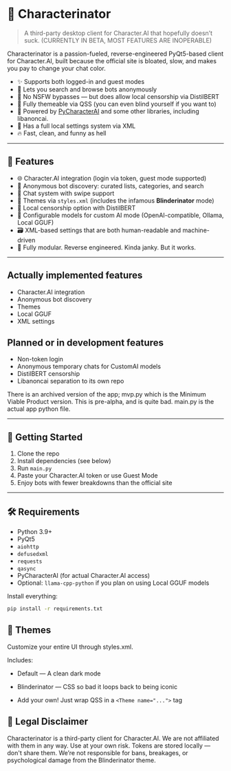 # 🧠 Characterinator

> A third-party desktop client for Character.AI that hopefully doesn’t suck. (CURRENTLY IN BETA, MOST FEATURES ARE INOPERABLE)

Characterinator is a passion-fueled, reverse-engineered PyQt5-based client for Character.AI, built because the official site is bloated, slow, and makes you pay to change your chat color.

- ✨ Supports both logged-in and guest modes
- 🦾 Lets you search and browse bots anonymously
- 🚫 No NSFW bypasses — but does allow local censorship via DistilBERT
- 🎨 Fully themeable via QSS (you can even blind yourself if you want to)
- 🧪 Powered by [PyCharacterAI](https://github.com/Xtr4F/PyCharacterAI) and some other libraries, including libanoncai.
- 💾 Has a full local settings system via XML
- 🔥 Fast, clean, and funny as hell

---

## 🔧 Features

- 🌐 Character.AI integration (login via token, guest mode supported)
- 🧍 Anonymous bot discovery: curated lists, categories, and search
- 💬 Chat system with swipe support
- 🎨 Themes via `styles.xml` (includes the infamous **Blinderinator** mode)
- 🔐 Local censorship option with DistilBERT
- 🧠 Configurable models for custom AI mode (OpenAI-compatible, Ollama, Local GGUF)
- 🗃️ XML-based settings that are both human-readable and machine-driven
- 🦝 Fully modular. Reverse engineered. Kinda janky. But it works.

---

## Actually implemented features
- Character.AI integration
- Anonymous bot discovery
- Themes
- Local GGUF
- XML settings

## Planned or in development features
- Non-token login
- Anonymous temporary chats for CustomAI models
- DistilBERT censorship
- Libanoncai separation to its own repo

There is an archived version of the app; mvp.py which is the Minimum Viable Product version. This is pre-alpha, and is quite bad.
main.py is the actual app python file.

---

## 🚀 Getting Started

1. Clone the repo  
2. Install dependencies (see below)  
3. Run `main.py`  
4. Paste your Character.AI token or use Guest Mode  
5. Enjoy bots with fewer breakdowns than the official site

---

## 🛠 Requirements

- Python 3.9+
- PyQt5
- `aiohttp`
- `defusedxml`
- `requests`
- `qasync`
- PyCharacterAI (for actual Character.AI access)
- Optional: `llama-cpp-python` if you plan on using Local GGUF models

Install everything:

```bash
pip install -r requirements.txt
```

## 🎨 Themes
Customize your entire UI through styles.xml.

Includes:

- Default — A clean dark mode
 
- Blinderinator — CSS so bad it loops back to being iconic

- Add your own! Just wrap QSS in a `<Theme name="...">` tag

## 🤝 Legal Disclaimer
Characterinator is a third-party client for Character.AI.
We are not affiliated with them in any way.
Use at your own risk.
Tokens are stored locally — don't share them.
We’re not responsible for bans, breakages, or psychological damage from the Blinderinator theme.
